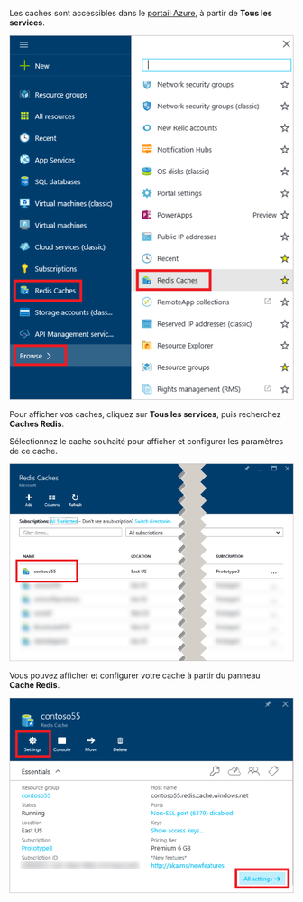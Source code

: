 Les caches sont accessibles dans le [portail Azure](https://portal.azure.com), à partir de **Tous les services**.

![Panneau de navigation Cache Redis Azure](media/redis-cache-browse/redis-cache-browse.png)

Pour afficher vos caches, cliquez sur **Tous les services**, puis recherchez **Caches Redis**. 

Sélectionnez le cache souhaité pour afficher et configurer les paramètres de ce cache.

![Liste de cache de navigation Cache Redis Azure](media/redis-cache-browse/redis-caches.png)

Vous pouvez afficher et configurer votre cache à partir du panneau **Cache Redis**.

![Tous les paramètres de Cache Redis](media/redis-cache-browse/redis-cache-blade.png)

